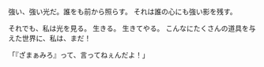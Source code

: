 強い、強い光だ。誰をも前から照らす。
それは誰の心にも強い影を残す。

それでも、私は光を見る。
生きる。
生きてやる。
こんなにたくさんの道具を与えた世界に、私は、まだ！

「『ざまぁみろ』って、言ってねぇんだよ！」


